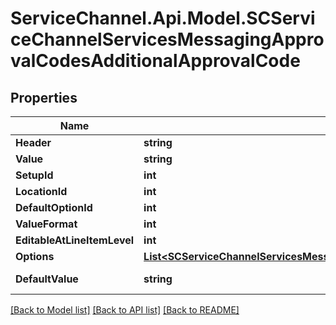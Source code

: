 # ServiceChannel.Api.Model.SCServiceChannelServicesMessagingApprovalCodesAdditionalApprovalCode

## Properties

Name | Type | Description | Notes
------------ | ------------- | ------------- | -------------
**Header** | **string** |  | [optional] 
**Value** | **string** |  | [optional] 
**SetupId** | **int** |  | [optional] 
**LocationId** | **int** |  | [optional] 
**DefaultOptionId** | **int** |  | [optional] 
**ValueFormat** | **int** |  | [optional] 
**EditableAtLineItemLevel** | **int** |  | [optional] 
**Options** | [**List&lt;SCServiceChannelServicesMessagingApprovalCodesAdditionalApprovalCodeOption&gt;**](SCServiceChannelServicesMessagingApprovalCodesAdditionalApprovalCodeOption.md) |  | [optional] 
**DefaultValue** | **string** |  | [optional] [readonly] 

[[Back to Model list]](../README.md#documentation-for-models) [[Back to API list]](../README.md#documentation-for-api-endpoints) [[Back to README]](../README.md)

